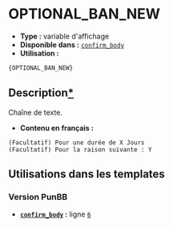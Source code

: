 # OPTIONAL_BAN_NEW
* __Type :__ variable d'affichage
* __Disponible dans :__ [`confirm_body`](../tpl/var/confirm_body.md#readme)
* __Utilisation :__

```html
{OPTIONAL_BAN_NEW}
```

## Description[*](https://fa-tvars.appspot.com/var/OPTIONAL_BAN_NEW)
Chaîne de texte.

* __Contenu en français :__ 

```
(Facultatif) Pour une durée de X Jours
(Facultatif) Pour la raison suivante : Y
```

## Utilisations dans les templates

### Version PunBB
* __[`confirm_body`](../tpl/var/confirm_body.md#readme) :__ ligne [`6`](../tpl/src/punbb/confirm_body.tpl#L6)